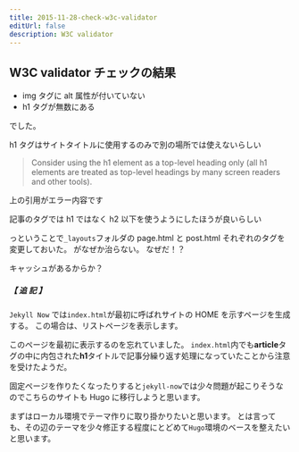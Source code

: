 ```yaml
---
title: 2015-11-28-check-w3c-validator
editUrl: false
description: W3C validator
---
```


## W3C validator チェックの結果

* img タグに alt 属性が付いていない
* h1 タグが無数にある

でした。

h1 タグはサイトタイトルに使用するのみで別の場所では使えないらしい

> Consider using the h1 element as a top-level heading only (all h1 elements are treated as top-level headings by many screen readers and other tools).

上の引用がエラー内容です

記事のタグでは h1 ではなく h2 以下を使うようにしたほうが良いらしい

っということで`_layouts`フォルダの page.html と post.html それぞれのタグを変更しておいた。
がなぜか治らない。
なぜだ！？

キャッシュがあるからか？

##### 【 追 記 】

`Jekyll Now` では`index.html`が最初に呼ばれサイトの HOME を示すページを生成する。
この場合は、リストページを表示します。

このページを最初に表示するのを忘れていました。
`index.html`内でも**article**タグの中に内包された**h1**タイトルで記事分繰り返す処理になっていたことから注意を受けたようだ。

固定ページを作りたくなったりすると`jekyll-now`では少々問題が起こりそうなのでこちらのサイトも Hugo に移行しようと思います。

まずはローカル環境でテーマ作りに取り掛かりたいと思います。
とは言っても、その辺のテーマを少々修正する程度にとどめて`Hugo`環境のベースを整えたいと思います。
